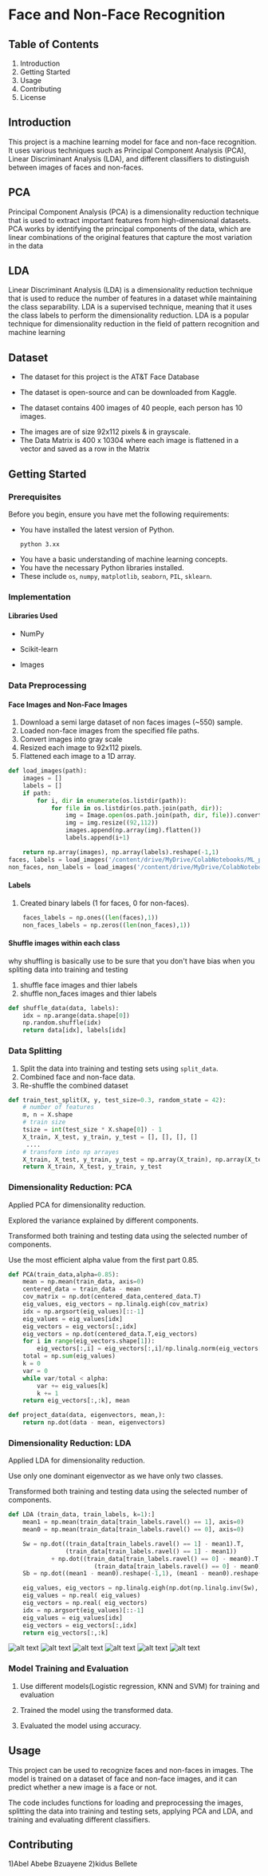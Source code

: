 # Face and Non-Face Recognition

## Table of Contents
1. Introduction
2. Getting Started
3. Usage
4. Contributing
5. License

## Introduction
This project is a machine learning model for face and non-face recognition. It uses various techniques such as Principal Component Analysis (PCA), Linear Discriminant Analysis (LDA), and different classifiers to distinguish between images of faces and non-faces.

## PCA
Principal Component Analysis (PCA) is a dimensionality reduction technique that is used to extract important features from high-dimensional datasets. PCA works by identifying the principal components of the data, which are linear combinations of the original features that capture the most variation in the data

## LDA
Linear Discriminant Analysis (LDA) is a dimensionality reduction technique that is used to reduce the number of features in a dataset while maintaining the class separability. LDA is a supervised technique, meaning that it uses the class labels to perform the dimensionality reduction. LDA is a popular technique for dimensionality reduction in the field of pattern recognition and machine learning

## Dataset
+ The dataset for this project is the AT&T Face Database
- The dataset is open-source and can be downloaded from Kaggle.
* The dataset contains 400 images of 40 people, each person has 10 images.
+ The images are of size 92x112 pixels & in grayscale.
+ The Data Matrix is 400 x 10304 where each image is flattened in a vector and saved as a row in the Matrix
  
## Getting Started

### Prerequisites
Before you begin, ensure you have met the following requirements:
- You have installed the latest version of Python.
  ~~~ paython
  python 3.xx
  ~~~
- You have a basic understanding of machine learning concepts.
- You have the necessary Python libraries installed.
- These include `os`, `numpy`, `matplotlib`, `seaborn`, `PIL`, `sklearn`.

### Implementation 
#### **Libraries Used**
- NumPy
* Scikit-learn
+ Images

### Data Preprocessing

#### Face Images and Non-Face Images
1. Download a semi large dataset of non faces images (~550) sample.
2. Loaded non-face images from the specified file paths.
3. Convert images into gray scale
4. Resized each image to 92x112 pixels.
5. Flattened each image to a 1D array.
~~~ python
def load_images(path):
    images = []
    labels = []
    if path:
        for i, dir in enumerate(os.listdir(path)):
            for file in os.listdir(os.path.join(path, dir)):
                img = Image.open(os.path.join(path, dir, file)).convert('L')
                img = img.resize((92,112))
                images.append(np.array(img).flatten())
                labels.append(i+1)

    return np.array(images), np.array(labels).reshape(-1,1)
faces, labels = load_images('/content/drive/MyDrive/ColabNotebooks/ML_project_classification/datasets/faces')
non_faces, non_labels = load_images('/content/drive/MyDrive/ColabNotebooks/ML_project_classification/datasets/nonfaces')

~~~
#### Labels
1. Created binary labels (1 for faces, 0 for non-faces).
  ~~~ python
      faces_labels = np.ones((len(faces),1))
      non_faces_labels = np.zeros((len(non_faces),1))
  ~~~

#### Shuffle images within each class
why shuffling is basically use to be sure that you don't have bias when you spliting data into training and testing 
1. shuffle face images and thier labels
2. shuffle non_faces images and thier labels
~~~ python
def shuffle_data(data, labels):
    idx = np.arange(data.shape[0])
    np.random.shuffle(idx)
    return data[idx], labels[idx]
~~~

### Data Splitting
1. Split the data into training and testing sets using `split_data`.
2. Combined face and non-face data.
3. Re-shuffle the combined dataset
~~~ Python
def train_test_split(X, y, test_size=0.3, random_state = 42):
    # number of features
    m, n = X.shape
    # train size
    tsize = int(test_size * X.shape[0]) - 1    
    X_train, X_test, y_train, y_test = [], [], [], []
     ....
    # transform into np arrayes
    X_train, X_test, y_train, y_test = np.array(X_train), np.array(X_test), np.array(y_train), np.array(y_test)
    return X_train, X_test, y_train, y_test
~~~
### Dimensionality Reduction: PCA
Applied PCA for dimensionality reduction.

Explored the variance explained by different components.

Transformed both training and testing data using the selected number of components.

Use the most efficient alpha value from the first part 0.85.

~~~ Python
def PCA(train_data,alpha=0.85):
    mean = np.mean(train_data, axis=0)
    centered_data = train_data - mean
    cov_matrix = np.dot(centered_data,centered_data.T)
    eig_values, eig_vectors = np.linalg.eigh(cov_matrix)
    idx = np.argsort(eig_values)[::-1]
    eig_values = eig_values[idx]
    eig_vectors = eig_vectors[:,idx]
    eig_vectors = np.dot(centered_data.T,eig_vectors)
    for i in range(eig_vectors.shape[1]):
        eig_vectors[:,i] = eig_vectors[:,i]/np.linalg.norm(eig_vectors[:,i])
    total = np.sum(eig_values)
    k = 0
    var = 0
    while var/total < alpha:
        var += eig_values[k]
        k += 1
    return eig_vectors[:,:k], mean

def project_data(data, eigenvectors, mean,):
    return np.dot(data - mean, eigenvectors)
~~~
### Dimensionality Reduction: LDA
Applied LDA for dimensionality reduction.

Use only one dominant eigenvector as we have only two classes.

Transformed both training and testing data using the selected number of components.
~~~ python
def LDA (train_data, train_labels, k=1):]
    mean1 = np.mean(train_data[train_labels.ravel() == 1], axis=0)
    mean0 = np.mean(train_data[train_labels.ravel() == 0], axis=0)

    Sw = np.dot((train_data[train_labels.ravel() == 1] - mean1).T, 
                (train_data[train_labels.ravel() == 1] - mean1)) 
            + np.dot((train_data[train_labels.ravel() == 0] - mean0).T, 
                        (train_data[train_labels.ravel() == 0] - mean0))
    Sb = np.dot((mean1 - mean0).reshape(-1,1), (mean1 - mean0).reshape(-1,1).T)

    eig_values, eig_vectors = np.linalg.eigh(np.dot(np.linalg.inv(Sw), Sb))
    eig_values = np.real( eig_values)
    eig_vectors = np.real( eig_vectors)
    idx = np.argsort(eig_values)[::-1]
    eig_values = eig_values[idx]
    eig_vectors = eig_vectors[:,idx]
    return eig_vectors[:,:k]
~~~

![alt text](images/image4.jpg)
![alt text](images/image2.jpg)
![alt text](images/image3.jpg)
![alt text](images/image5.jpg)
![alt text](images/image6.jpg)
![alt text](images/imag7.jpg)

### Model Training and Evaluation
1) Use different models(Logistic regression, KNN and SVM) for training and evaluation

2) Trained the model using the transformed data.

3) Evaluated the model using accuracy.
## Usage
This project can be used to recognize faces and non-faces in images. The model is trained on a dataset of face and non-face images, and it can predict whether a new image is a face or not.

The code includes functions for loading and preprocessing the images, splitting the data into training and testing sets, applying PCA and LDA, and training and evaluating different classifiers.

## Contributing
1)Abel Abebe Bzuayene
2)kidus Bellete

